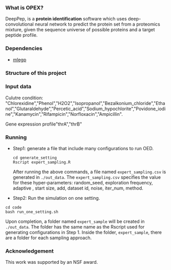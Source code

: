 ### What is OPEX?

DeepPep, is a **protein identification** software which uses deep-convolutional neural network to predict the protein set from a proteomics mixture, given the sequence universe of possible proteins and a target peptide profile.

### Dependencies
* [mlegp](https://cran.r-project.org/web/packages/mlegp/index.html)

### Structure of this project

### Input data
Culutre condition: "Chlorexidine","Phenol","H2O2","Isopropanol","Bezalkonium_chloride","Ethanol","Glutaraldehyde","Percetic_acid","Sodium_hypochlorite","Povidone_iodine","Kanamycin","Rifampicin","Norfloxacin","Ampicillin".

Gene expression profile"thrA","thrB"
### Running
* Step1: generate a file that include many configurations to run OED.
  ```
  cd generate_setting
  Rscript expert_sampling.R
  ```
  After running the above commands, a file named ```expert_sampling.csv``` is generated in ```./out_data```. The ```expert_sampling.csv``` specifies the value for these hyper-parameters: random_seed, exploration frequency, adaptive , start size, add, dataset id, noise, iter_num, method. 

* Step2: Run the simulation on one setting.
```
cd code
bash run_one_setting.sh
```

Upon completion, a folder named ```expert_sample``` will be created in ```./out_data```. The folder has the same name as the Rscript used for generating configurations in Step 1. Inside the folder, ```expert_sample```, there are a folder for each sampling approach.





### Acknowledgement
This work was supported by an NSF award.
